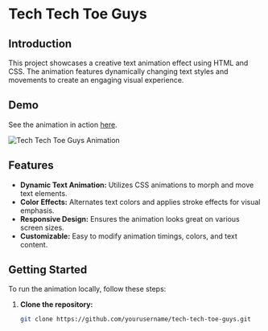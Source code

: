 # Tech Tech Toe Guys

## Introduction
This project showcases a creative text animation effect using HTML and CSS. The animation features dynamically changing text styles and movements to create an engaging visual experience.

## Demo
See the animation in action [here](https://youtube.com/shorts/xLdMLScc4UY).

![Tech Tech Toe Guys Animation](animation.gif)

## Features
- **Dynamic Text Animation:** Utilizes CSS animations to morph and move text elements.
- **Color Effects:** Alternates text colors and applies stroke effects for visual emphasis.
- **Responsive Design:** Ensures the animation looks great on various screen sizes.
- **Customizable:** Easy to modify animation timings, colors, and text content.

## Getting Started
To run the animation locally, follow these steps:

1. **Clone the repository:**
   ```sh
   git clone https://github.com/yourusername/tech-tech-toe-guys.git
